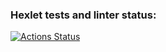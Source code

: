 ### Hexlet tests and linter status:
[![Actions Status](https://github.com/mnightshade/data-analytics-project-96/actions/workflows/hexlet-check.yml/badge.svg)](https://github.com/mnightshade/data-analytics-project-96/actions)